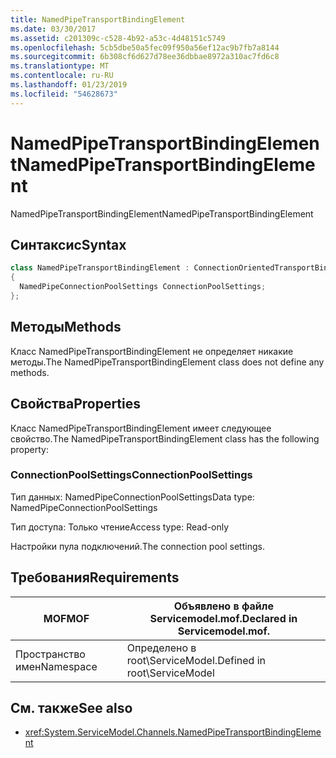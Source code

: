```yaml
---
title: NamedPipeTransportBindingElement
ms.date: 03/30/2017
ms.assetid: c201309c-c528-4b92-a53c-4d48151c5749
ms.openlocfilehash: 5cb5dbe50a5fec09f950a56ef12ac9b7fb7a8144
ms.sourcegitcommit: 6b308cf6d627d78ee36dbbae8972a310ac7fd6c8
ms.translationtype: MT
ms.contentlocale: ru-RU
ms.lasthandoff: 01/23/2019
ms.locfileid: "54628673"
---
```

# <a name="namedpipetransportbindingelement"></a><span data-ttu-id="444b2-102">NamedPipeTransportBindingElement</span><span class="sxs-lookup"><span data-stu-id="444b2-102">NamedPipeTransportBindingElement</span></span>
<span data-ttu-id="444b2-103">NamedPipeTransportBindingElement</span><span class="sxs-lookup"><span data-stu-id="444b2-103">NamedPipeTransportBindingElement</span></span>  
  
## <a name="syntax"></a><span data-ttu-id="444b2-104">Синтаксис</span><span class="sxs-lookup"><span data-stu-id="444b2-104">Syntax</span></span>  
  
```csharp
class NamedPipeTransportBindingElement : ConnectionOrientedTransportBindingElement  
{  
  NamedPipeConnectionPoolSettings ConnectionPoolSettings;  
};  
```  
  
## <a name="methods"></a><span data-ttu-id="444b2-105">Методы</span><span class="sxs-lookup"><span data-stu-id="444b2-105">Methods</span></span>  
 <span data-ttu-id="444b2-106">Класс NamedPipeTransportBindingElement не определяет никакие методы.</span><span class="sxs-lookup"><span data-stu-id="444b2-106">The NamedPipeTransportBindingElement class does not define any methods.</span></span>  
  
## <a name="properties"></a><span data-ttu-id="444b2-107">Свойства</span><span class="sxs-lookup"><span data-stu-id="444b2-107">Properties</span></span>  
 <span data-ttu-id="444b2-108">Класс NamedPipeTransportBindingElement имеет следующее свойство.</span><span class="sxs-lookup"><span data-stu-id="444b2-108">The NamedPipeTransportBindingElement class has the following property:</span></span>  
  
### <a name="connectionpoolsettings"></a><span data-ttu-id="444b2-109">ConnectionPoolSettings</span><span class="sxs-lookup"><span data-stu-id="444b2-109">ConnectionPoolSettings</span></span>  
 <span data-ttu-id="444b2-110">Тип данных: NamedPipeConnectionPoolSettings</span><span class="sxs-lookup"><span data-stu-id="444b2-110">Data type: NamedPipeConnectionPoolSettings</span></span>  
  
 <span data-ttu-id="444b2-111">Тип доступа: Только чтение</span><span class="sxs-lookup"><span data-stu-id="444b2-111">Access type: Read-only</span></span>  
  
 <span data-ttu-id="444b2-112">Настройки пула подключений.</span><span class="sxs-lookup"><span data-stu-id="444b2-112">The connection pool settings.</span></span>  
  
## <a name="requirements"></a><span data-ttu-id="444b2-113">Требования</span><span class="sxs-lookup"><span data-stu-id="444b2-113">Requirements</span></span>  
  
|<span data-ttu-id="444b2-114">MOF</span><span class="sxs-lookup"><span data-stu-id="444b2-114">MOF</span></span>|<span data-ttu-id="444b2-115">Объявлено в файле Servicemodel.mof.</span><span class="sxs-lookup"><span data-stu-id="444b2-115">Declared in Servicemodel.mof.</span></span>|  
|---------|-----------------------------------|  
|<span data-ttu-id="444b2-116">Пространство имен</span><span class="sxs-lookup"><span data-stu-id="444b2-116">Namespace</span></span>|<span data-ttu-id="444b2-117">Определено в root\ServiceModel.</span><span class="sxs-lookup"><span data-stu-id="444b2-117">Defined in root\ServiceModel</span></span>|  
  
## <a name="see-also"></a><span data-ttu-id="444b2-118">См. также</span><span class="sxs-lookup"><span data-stu-id="444b2-118">See also</span></span>
- <xref:System.ServiceModel.Channels.NamedPipeTransportBindingElement>
